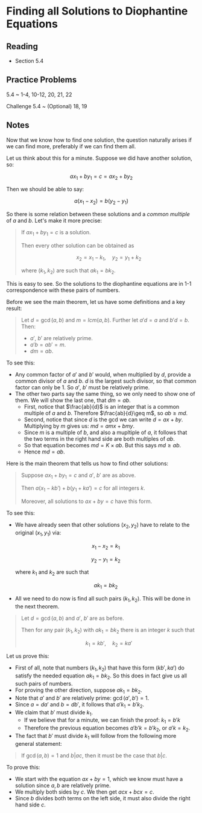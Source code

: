 # Finding all Solutions to Diophantine Equations

## Reading

- Section 5.4

## Practice Problems

5.4
  ~ 1-4, 10-12, 20, 21, 22

Challenge 5.4
  ~ (Optional) 18, 19

## Notes

Now that we know how to find one solution, the question naturally arises if we can find more, preferably if we can find them all.

Let us think about this for a minute. Suppose we did have another solution, so:

$$ax_1 + by_1 = c = ax_2 + by_2$$

Then we should be able to say:

$$a(x_1-x_2) = b(y_2-y_1)$$

So there is some relation between these solutions and a *common multiple* of $a$ and $b$. Let's make it more precise:

> If $ax_1 + by_1 = c$ is a solution.
>
> Then every other solution can be obtained as
>
> $$x_2 = x_1 - k_1, \quad y_2 = y_1 + k_2$$
>
> where $(k_1, k_2)$ are such that $ak_1 = bk_2$.

This is easy to see. So the solutions to the diophantine equations are in 1-1 correspondence with these pairs of numbers.

Before we see the main theorem, let us have some definitions and a key result:

> Let $d=\gcd(a,b)$ and $m=lcm(a,b)$. Further let $a'd = a$ and $b'd = b$. Then:
>
> - $a'$, $b'$ are relatively prime.
> - $a'b = ab' = m$.
> - $dm = ab$.

To see this:

- Any common factor of $a'$ and $b'$ would, when multiplied by $d$, provide a common divisor of $a$ and $b$. $d$ is the largest such divisor, so that common factor can only be 1. So $a'$, $b'$ must be relatively prime.
- The other two parts say the same thing, so we only need to show one of them. We will show the last one, that $dm = ab$.
    - First, notice that $\frac{ab}{d}$ is an integer that is a common multiple of $a$ and $b$. Therefore $\frac{ab}{d}\geq m$, so $ab\geq md$.
    - Second, notice that since $d$ is the gcd we can write $d = ax + by$. Multiplying by $m$ gives us: $md = amx + bmy$.
    - Since $m$ is a multiple of $b$, and also a mupltiple of $a$, it follows that the two terms in the right hand side are both multiples of $ab$.
    - So that equation becomes $md = K \times ab$. But this says $md\geq ab$.
    - Hence $md = ab$.

Here is the main theorem that tells us how to find other solutions:

> Suppose $a x_1 + b y_1 = c$ and $a'$, $b'$ are as above.
>
> Then $a (x_1 - kb') + b (y_1 + ka') = c$ for all integers $k$.
>
> Moreover, all solutions to $ax+by = c$ have this form.

To see this:

- We have already seen that other solutions $(x_2,y_2)$ have to relate to the original $(x_1,y_1)$ via:

    $$x_1 - x_2 = k_1$$

    $$y_2 - y_1 = k_2$$

    where $k_1$ and $k_2$ are such that

    $$ak_1 = bk_2$$
- All we need to do now is find all such pairs $(k_1, k_2)$. This will be done in the next theorem.

> Let $d=\gcd(a,b)$ and $a'$, $b'$ are as before.
>
> Then for any pair $(k_1, k_2)$ with $ak_1 = bk_2$ there is an integer $k$ such that
>
> $$k_1 = k b',\quad k_2 = k a'$$

Let us prove this:

- First of all, note that numbers $(k_1,k_2)$ that have this form $(kb',ka')$ do satisfy the needed equation $ak_1=bk_2$. So this does in fact give us all such pairs of numbers.
- For proving the other direction, suppose $ak_1 = bk_2$.
- Note that $a'$ and $b'$ are relatively prime: $\gcd(a',b')=1$.
- Since $a=da'$ and $b=db'$, it follows that $a'k_1 = b'k_2$.
- We claim that $b'$ must divide $k_1$.
    - If we believe that for a minute, we can finish the proof: $k_1 = b' k$
    - Therefore the previous equation becomes $a'b'k=b'k_2$, or $a'k = k_2$.
- The fact that $b'$ must divide $k_1$ will follow from the following more general statement:

> If $\gcd(a,b) = 1$ and $b | ac$, then it must be the case that $b|c$.

To prove this:

- We start with the equation $ax+by=1$, which we know must have a solution since $a,b$ are relatively prime.
- We multiply both sides by $c$. We then get $acx + bcx = c$.
- Since $b$ divides both terms on the left side, it must also divide the right hand side $c$.
